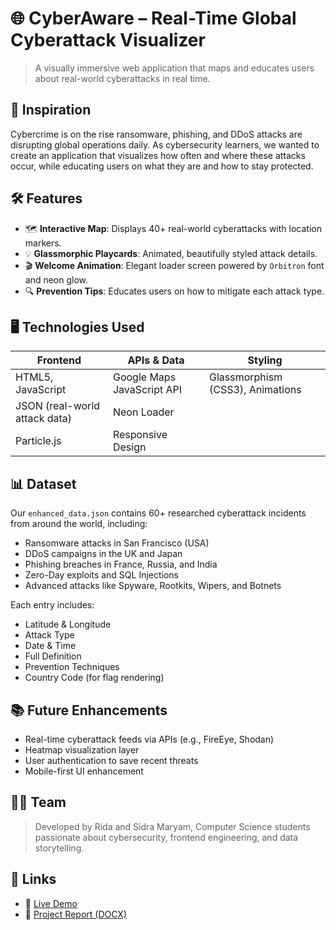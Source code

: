 # 🌐 CyberAware – Real-Time Global Cyberattack Visualizer
> A visually immersive web application that maps and educates users about real-world cyberattacks in real time.

## 📌 Inspiration

Cybercrime is on the rise ransomware, phishing, and DDoS attacks are disrupting global operations daily. As cybersecurity learners, we wanted to create an application that visualizes how often and where these attacks occur, while educating users on what they are and how to stay protected.


## 🛠 Features

- 🗺️ **Interactive Map**: Displays 40+ real-world cyberattacks with location markers.
- 💡 **Glassmorphic Playcards**: Animated, beautifully styled attack details.
- 🎬 **Welcome Animation**: Elegant loader screen powered by `Orbitron` font and neon glow.
- 🔍 **Prevention Tips**: Educates users on how to mitigate each attack type.



## 🖥️ Technologies Used

| Frontend | APIs & Data | Styling |
|----------|-------------|---------|
| HTML5, JavaScript | Google Maps JavaScript API | Glassmorphism (CSS3), Animations |
| JSON (real-world attack data) | Neon Loader |
| Particle.js| Responsive Design |


## 📊 Dataset

Our `enhanced_data.json` contains 60+ researched cyberattack incidents from around the world, including:

- Ransomware attacks in San Francisco (USA)
- DDoS campaigns in the UK and Japan
- Phishing breaches in France, Russia, and India
- Zero-Day exploits and SQL Injections
- Advanced attacks like Spyware, Rootkits, Wipers, and Botnets

Each entry includes:
- Latitude & Longitude
- Attack Type
- Date & Time
- Full Definition
- Prevention Techniques
- Country Code (for flag rendering)

## 📚 Future Enhancements

- Real-time cyberattack feeds via APIs (e.g., FireEye, Shodan)
- Heatmap visualization layer
- User authentication to save recent threats
- Mobile-first UI enhancement


## 👨‍💻 Team

> Developed by Rida and Sidra Maryam,  Computer Science students passionate about cybersecurity, frontend engineering, and data storytelling.


## 🔗 Links

- 🔗 [Live Demo](https://yourusername.github.io/cyberaware/)
- 📄 [Project Report (DOCX)](https://github.com/ridamir039-rgb/cyberaware/blob/main/Devpost%20CyberAware%20Project%20Report.docx)

